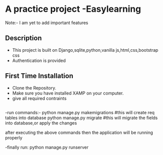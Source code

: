 # A practice project -Easylearning
Note:- I am yet to add important features 


## Description
- This project is built on Django,sqlite,python,vanilla js,html,css,bootstrap css
- Authentication is provided


## First Time Installation
- Clone the Repository.
- Make sure you have installed XAMP on your computer.
- give all required contraints

##
-run commands:-
 python manage.py makemigrations        #this will create req tables into database
 python manage.py migrate                #this will migrate the fields into database,or apply the changes
 
 after executing the above commands then the application will be running properly

-finally run:
python manage.py runserver 
 
 
